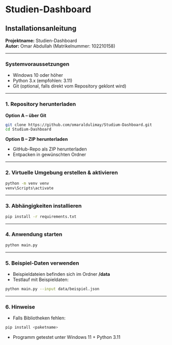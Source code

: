 # Studien-Dashboard

## Installationsanleitung

**Projektname:** Studien-Dashboard  
**Autor:** Omar Abdullah (Matrikelnummer: 102210158)  

---

### Systemvoraussetzungen
- Windows 10 oder höher  
- Python 3.x (empfohlen: 3.11)  
- Git (optional, falls direkt vom Repository geklont wird)  

---

### 1. Repository herunterladen
**Option A – über Git**
```bash
git clone https://github.com/omaraldulimay/Studium-Dashboard.git
cd Studium-Dashboard
```

**Option B – ZIP herunterladen**
- GitHub-Repo als ZIP herunterladen  
- Entpacken in gewünschten Ordner  

---

### 2. Virtuelle Umgebung erstellen & aktivieren
```bash
python -m venv venv
venv\Scripts\activate
```

---

### 3. Abhängigkeiten installieren
```bash
pip install -r requirements.txt
```

---

### 4. Anwendung starten
```bash
python main.py
```

---

### 5. Beispiel-Daten verwenden
- Beispieldateien befinden sich im Ordner **/data**  
- Testlauf mit Beispieldaten:
```bash
python main.py --input data/beispiel.json
```

---

### 6. Hinweise
- Falls Bibliotheken fehlen:
```bash
pip install <paketname>
```
- Programm getestet unter Windows 11 + Python 3.11  
